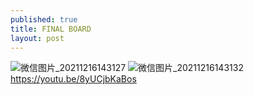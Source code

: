 ```yaml
---
published: true
title: FINAL BOARD
layout: post
---
```

![微信图片_20211216143127](https://user-images.githubusercontent.com/90523160/146479390-e578ea41-13ff-4ee8-8ca9-96338a67d88b.jpg)
![微信图片_20211216143132](https://user-images.githubusercontent.com/90523160/146481210-5b7ec596-94f8-442c-8495-fe89433a4e9c.jpg)
https://youtu.be/8yUCjbKaBos

